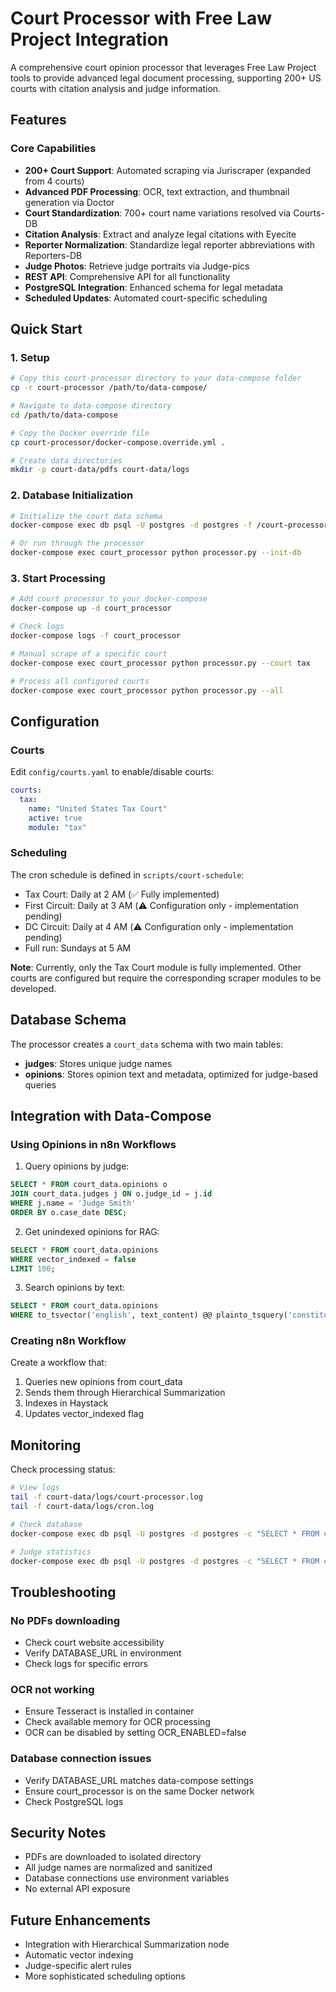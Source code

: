 # Court Processor with Free Law Project Integration

A comprehensive court opinion processor that leverages Free Law Project tools to provide advanced legal document processing, supporting 200+ US courts with citation analysis and judge information.

## Features

### Core Capabilities
- **200+ Court Support**: Automated scraping via Juriscraper (expanded from 4 courts)
- **Advanced PDF Processing**: OCR, text extraction, and thumbnail generation via Doctor
- **Court Standardization**: 700+ court name variations resolved via Courts-DB
- **Citation Analysis**: Extract and analyze legal citations with Eyecite
- **Reporter Normalization**: Standardize legal reporter abbreviations with Reporters-DB
- **Judge Photos**: Retrieve judge portraits via Judge-pics
- **REST API**: Comprehensive API for all functionality
- **PostgreSQL Integration**: Enhanced schema for legal metadata
- **Scheduled Updates**: Automated court-specific scheduling

## Quick Start

### 1. Setup

```bash
# Copy this court-processor directory to your data-compose folder
cp -r court-processor /path/to/data-compose/

# Navigate to data-compose directory
cd /path/to/data-compose

# Copy the Docker override file
cp court-processor/docker-compose.override.yml .

# Create data directories
mkdir -p court-data/pdfs court-data/logs
```

### 2. Database Initialization

```bash
# Initialize the court data schema
docker-compose exec db psql -U postgres -d postgres -f /court-processor/scripts/init_db.sql

# Or run through the processor
docker-compose exec court_processor python processor.py --init-db
```

### 3. Start Processing

```bash
# Add court processor to your docker-compose
docker-compose up -d court_processor

# Check logs
docker-compose logs -f court_processor

# Manual scrape of a specific court
docker-compose exec court_processor python processor.py --court tax

# Process all configured courts
docker-compose exec court_processor python processor.py --all
```

## Configuration

### Courts

Edit `config/courts.yaml` to enable/disable courts:

```yaml
courts:
  tax:
    name: "United States Tax Court"
    active: true
    module: "tax"
```

### Scheduling

The cron schedule is defined in `scripts/court-schedule`:
- Tax Court: Daily at 2 AM (✅ Fully implemented)
- First Circuit: Daily at 3 AM (⚠️ Configuration only - implementation pending)
- DC Circuit: Daily at 4 AM (⚠️ Configuration only - implementation pending)
- Full run: Sundays at 5 AM

**Note**: Currently, only the Tax Court module is fully implemented. Other courts are configured but require the corresponding scraper modules to be developed.

## Database Schema

The processor creates a `court_data` schema with two main tables:

- **judges**: Stores unique judge names
- **opinions**: Stores opinion text and metadata, optimized for judge-based queries

## Integration with Data-Compose

### Using Opinions in n8n Workflows

1. Query opinions by judge:
```sql
SELECT * FROM court_data.opinions o
JOIN court_data.judges j ON o.judge_id = j.id
WHERE j.name = 'Judge Smith'
ORDER BY o.case_date DESC;
```

2. Get unindexed opinions for RAG:
```sql
SELECT * FROM court_data.opinions
WHERE vector_indexed = false
LIMIT 100;
```

3. Search opinions by text:
```sql
SELECT * FROM court_data.opinions
WHERE to_tsvector('english', text_content) @@ plainto_tsquery('constitutional');
```

### Creating n8n Workflow

Create a workflow that:
1. Queries new opinions from court_data
2. Sends them through Hierarchical Summarization
3. Indexes in Haystack
4. Updates vector_indexed flag

## Monitoring

Check processing status:
```bash
# View logs
tail -f court-data/logs/court-processor.log
tail -f court-data/logs/cron.log

# Check database
docker-compose exec db psql -U postgres -d postgres -c "SELECT * FROM court_data.processing_log ORDER BY started_at DESC LIMIT 10;"

# Judge statistics
docker-compose exec db psql -U postgres -d postgres -c "SELECT * FROM court_data.judge_stats ORDER BY opinion_count DESC LIMIT 20;"
```

## Troubleshooting

### No PDFs downloading
- Check court website accessibility
- Verify DATABASE_URL in environment
- Check logs for specific errors

### OCR not working
- Ensure Tesseract is installed in container
- Check available memory for OCR processing
- OCR can be disabled by setting OCR_ENABLED=false

### Database connection issues
- Verify DATABASE_URL matches data-compose settings
- Ensure court_processor is on the same Docker network
- Check PostgreSQL logs

## Security Notes

- PDFs are downloaded to isolated directory
- All judge names are normalized and sanitized
- Database connections use environment variables
- No external API exposure

## Future Enhancements

- Integration with Hierarchical Summarization node
- Automatic vector indexing
- Judge-specific alert rules
- More sophisticated scheduling options
